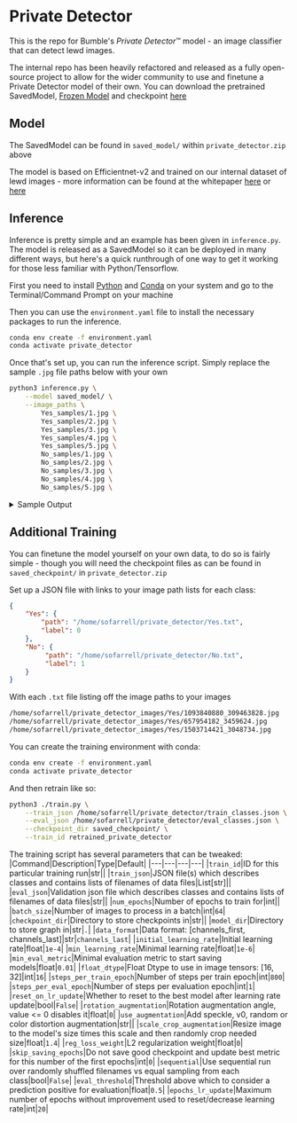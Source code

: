 # Private Detector

This is the repo for Bumble's *Private Detector*™ model - an image classifier that can detect lewd images.

The internal repo has been heavily refactored and released as a fully open-source project to allow for the wider community to use and finetune a Private Detector model of their own. You can download the pretrained SavedModel, [Frozen Model](https://github.com/bumble-tech/private-detector/issues/7) and checkpoint [here](https://storage.googleapis.com/private_detector/private_detector_with_frozen.zip)

## Model

The SavedModel can be found in `saved_model/` within `private_detector.zip` above

The model is based on Efficientnet-v2 and trained on our internal dataset of lewd images - more information can be found at the whitepaper [here](https://bumble.com/en/the-buzz/bumble-open-source-private-detector-ai-cyberflashing-dick-pics) or [here](https://medium.com/bumble-tech/bumble-inc-open-sources-private-detector-and-makes-another-step-towards-a-safer-internet-for-women-8e6cdb111d81)

## Inference

Inference is pretty simple and an example has been given in `inference.py`. The model is released as a SavedModel so it can be deployed in many different ways, but here's a quick runthrough of one way to get it working for those less familiar with Python/Tensorflow.

First you need to install [Python](https://www.python.org/downloads/) and [Conda](https://conda.io/projects/conda/en/latest/user-guide/install/index.html) on your system and go to the Terminal/Command Prompt on your machine

Then you can use the `environment.yaml` file to install the necessary packages to run the inference.

```sh
conda env create -f environment.yaml
conda activate private_detector
```

Once that's set up, you can run the inference script. Simply replace the sample `.jpg` file paths below with your own

```sh
python3 inference.py \
    --model saved_model/ \
    --image_paths \
        Yes_samples/1.jpg \
        Yes_samples/2.jpg \
        Yes_samples/3.jpg \
        Yes_samples/4.jpg \
        Yes_samples/5.jpg \
        No_samples/1.jpg \
        No_samples/2.jpg \
        No_samples/3.jpg \
        No_samples/4.jpg \
        No_samples/5.jpg \
```

<details>
<summary>Sample Output</summary>
<code>

    Probability: 93.71% - Yes_samples/1.jpg
    Probability: 93.43% - Yes_samples/2.jpg
    Probability: 94.06% - Yes_samples/3.jpg
    Probability: 94.08% - Yes_samples/4.jpg
    Probability: 91.01% - Yes_samples/5.jpg
    Probability: 9.76% - No_samples/1.jpg
    Probability: 7.14% - No_samples/2.jpg
    Probability: 8.83% - No_samples/3.jpg
    Probability: 4.87% - No_samples/4.jpg
    Probability: 5.29% - No_samples/5.jpg
</code>
</details>

## Additional Training

You can finetune the model yourself on your own data, to do so is fairly simple - though you will need the checkpoint files as can be found in `saved_checkpoint/` in `private_detector.zip`

Set up a JSON file with links to your image path lists for each class:

```json
{
    "Yes": {
        "path": "/home/sofarrell/private_detector/Yes.txt",
        "label": 0
    },
    "No": {
         "path": "/home/sofarrell/private_detector/No.txt",
         "label": 1
    }
}
```

With each `.txt` file listing off the image paths to your images

```txt
/home/sofarrell/private_detector_images/Yes/1093840880_309463828.jpg
/home/sofarrell/private_detector_images/Yes/657954182_3459624.jpg
/home/sofarrell/private_detector_images/Yes/1503714421_3048734.jpg
```

You can create the training environment with conda:

```sh
conda env create -f environment.yaml
conda activate private_detector
```

And then retrain like so:

```sh
python3 ./train.py \
    --train_json /home/sofarrell/private_detector/train_classes.json \
    --eval_json /home/sofarrell/private_detector/eval_classes.json \
    --checkpoint_dir saved_checkpoint/ \
    --train_id retrained_private_detector
```

The training script has several parameters that can be tweaked:
|Command|Description|Type|Default|
|---|---|---|---|
|`train_id`|ID for this particular training run|str||
|`train_json`|JSON file(s) which describes classes and contains lists of filenames of data files|List[str]||
|`eval_json`|Validation json file which describes classes and contains lists of filenames of data files|str||
|`num_epochs`|Number of epochs to train for|int||
|`batch_size`|Number of images to process in a batch|int|`64`|
|`checkpoint_dir`|Directory to store checkpoints in|str||
|`model_dir`|Directory to store graph in|str|`.`|
|`data_format`|Data format: [channels_first, channels_last]|str|`channels_last`|
|`initial_learning_rate`|Initial learning rate|float|`1e-4`|
|`min_learning_rate`|Minimal learning rate|float|`1e-6`|
|`min_eval_metric`|Minimal evaluation metric to start saving models|float|`0.01`|
|`float_dtype`|Float Dtype to use in image tensors: [16, 32]|int|`16`|
|`steps_per_train_epoch`|Number of steps per train epoch|int|`800`|
|`steps_per_eval_epoch`|Number of steps per evaluation epoch|int|`1`|
|`reset_on_lr_update`|Whether to reset to the best model after learning rate update|bool|`False`|
|`rotation_augmentation`|Rotation augmentation angle, value <= 0 disables it|float|`0`|
|`use_augmentation`|Add speckle, v0, random or color distortion augmentation|str||
|`scale_crop_augmentation`|Resize image to the model's size times this scale and then randomly crop needed size|float|`1.4`|
|`reg_loss_weight`|L2 regularization weight|float|`0`|
|`skip_saving_epochs`|Do not save good checkpoint and update best metric for this number of the first epochs|int|`0`|
|`sequential`|Use sequential run over randomly shuffled filenames vs equal sampling from each class|bool|`False`|
|`eval_threshold`|Threshold above which to consider a prediction positive for evaluation|float|`0.5`|
|`epochs_lr_update`|Maximum number of epochs without improvement used to reset/decrease learning rate|int|`20`|
